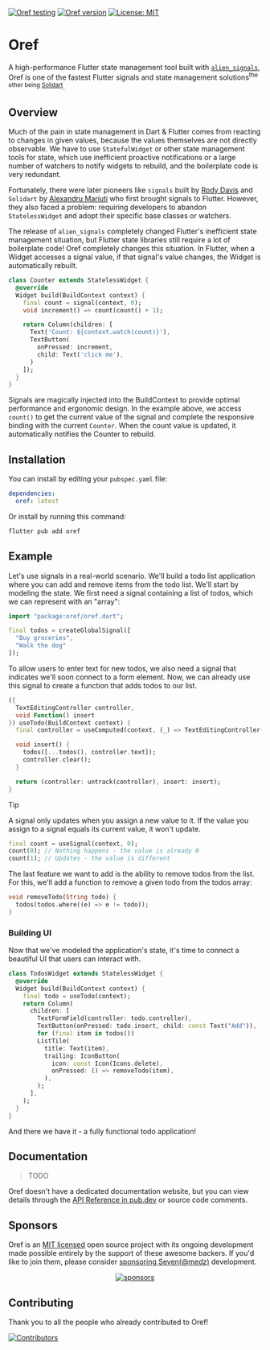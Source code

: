 [![Oref testing](https://github.com/medz/oref/actions/workflows/test.yml/badge.svg)](https://github.com/medz/oref/actions/workflows/test.yml)
[![Oref version](https://img.shields.io/pub/v/oref)](https://pub.dev/packages/oref)
[![License: MIT](https://img.shields.io/badge/License-MIT-yellow.svg)](LICENSE)

# Oref

A high-performance Flutter state management tool built with [`alien_signals`](https://github.com/medz/alien-signals-dart), Oref is one of the fastest Flutter signals and state management solutions<sup>the other being [Solidart](https://github.com/nank1ro/solidart)</sup>.

## Overview

Much of the pain in state management in Dart & Flutter comes from reacting to changes in given values, because the values themselves are not directly observable. We have to use `StatefulWidget` or other state management tools for state, which use inefficient proactive notifications or a large number of watchers to notify widgets to rebuild, and the boilerplate code is very redundant.

Fortunately, there were later pioneers like `signals` built by [Rody Davis](https://github.com/rodydavis) and `Solidart` by [Alexandru Mariuti](https://github.com/nank1ro) who first brought signals to Flutter. However, they also faced a problem: requiring developers to abandon `StatelessWidget` and adopt their specific base classes or watchers.

The release of `alien_signals` completely changed Flutter's inefficient state management situation, but Flutter state libraries still require a lot of boilerplate code! Oref completely changes this situation. In Flutter, when a Widget accesses a signal value, if that signal's value changes, the Widget is automatically rebuilt.

```dart
class Counter extends StatelessWidget {
  @override
  Widget build(BuildContext context) {
    final count = signal(context, 0);
    void increment() => count(count() + 1);

    return Column(children: [
      Text('Count: ${context.watch(count)}'),
      TextButton(
        onPressed: increment,
        child: Text('click me'),
      )
    ]);
  }
}
```

Signals are magically injected into the BuildContext to provide optimal performance and ergonomic design. In the example above, we access `count()` to get the current value of the signal and complete the responsive binding with the current `Counter`. When the count value is updated, it automatically notifies the Counter to rebuild.

## Installation

You can install by editing your `pubspec.yaml` file:
```yaml
dependencies:
  oref: latest
```

Or install by running this command:
```bash
flutter pub add oref
```

## Example

Let's use signals in a real-world scenario. We'll build a todo list application where you can add and remove items from the todo list. We'll start by modeling the state. We first need a signal containing a list of todos, which we can represent with an "array":

```dart
import "package:oref/oref.dart";

final todos = createGlobalSignal([
  "Buy groceries",
  "Walk the dog"
]);
```

To allow users to enter text for new todos, we also need a signal that indicates we'll soon connect to a form element. Now, we can already use this signal to create a function that adds todos to our list.

```dart
({
  TextEditingController controller,
  void Function() insert
}) useTodo(BuildContext context) {
  final controller = useComputed(context, (_) => TextEditingController());

  void insert() {
    todos([...todos(), controller.text]);
    controller.clear();
  }

  return (controller: untrack(controller), insert: insert);
}
```

> [!TIP]
> A signal only updates when you assign a new value to it. If the value you assign to a signal equals its current value, it won't update.
> ```dart
> final count = useSignal(context, 0);
> count(0); // Nothing happens - the value is already 0
> count(1); // Updates - the value is different
> ```

The last feature we want to add is the ability to remove todos from the list. For this, we'll add a function to remove a given todo from the todos array:

```dart
void removeTodo(String todo) {
  todos(todos.where((e) => e != todo));
}
```

### Building UI

Now that we've modeled the application's state, it's time to connect a beautiful UI that users can interact with.

```dart
class TodosWidget extends StatelessWidget {
  @override
  Widget build(BuildContext context) {
    final todo = useTodo(context);
    return Column(
      children: [
        TextFormField(controller: todo.controller),
        TextButton(onPressed: todo.insert, child: const Text("Add")),
        for (final item in todos())
        ListTile(
          title: Text(item),
          trailing: IconButton(
            icon: const Icon(Icons.delete),
            onPressed: () => removeTodo(item),
          ),
        );
      ],
    );
  }
}
```

And there we have it - a fully functional todo application!

## Documentation

> TODO

Oref doesn't have a dedicated documentation website, but you can view details through the [API Reference in pub.dev](https://pub.dev/documentation/oref/latest/oref/) or source code comments.

## Sponsors

Oref is an [MIT licensed](https://github.com/medz/spry/blob/main/LICENSE) open source project with its ongoing development made possible entirely by the support of these awesome backers. If you'd like to join them, please consider [sponsoring Seven(@medz)](https://github.com/sponsors/medz) development.

<p align="center">
  <a target="_blank" href="https://github.com/sponsors/medz">
    <img alt="sponsors" src="https://cdn.jsdelivr.net/gh/medz/public/sponsors.tiers.svg">
  </a>
</p>

## Contributing

Thank you to all the people who already contributed to Oref!

[![Contributors](https://contrib.rocks/image?repo=medz/oref)](https://github.com/medz/oref/graphs/contributors)
